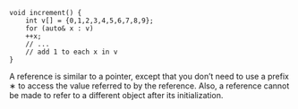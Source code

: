 ```
void increment() {
	int v[] = {0,1,2,3,4,5,6,7,8,9};
	for (auto& x : v)
	++x;
	// ...
	// add 1 to each x in v
}
```

A reference is similar to a pointer, except that you don’t need to use a 
prefix ∗ to access the value referred to by the reference. Also, a 
reference cannot be made to refer to a different object after 
its initialization.




